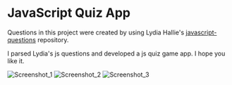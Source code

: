 # JavaScript Quiz App

Questions in this project were created by using Lydia Hallie's [javascript-questions](https://github.com/lydiahallie/javascript-questions) repository. 

I parsed Lydia's js questions and developed a js quiz game app. I hope you like it.

![Screenshot_1](https://user-images.githubusercontent.com/16213088/81782359-5bbfef80-9502-11ea-88a5-015f9ef81e68.png)
![Screenshot_2](https://user-images.githubusercontent.com/16213088/81782658-d38e1a00-9502-11ea-8b48-2696aa621ab8.png)
![Screenshot_3](https://user-images.githubusercontent.com/16213088/81782666-d5f07400-9502-11ea-84bc-6a0c13a3ed20.png)
